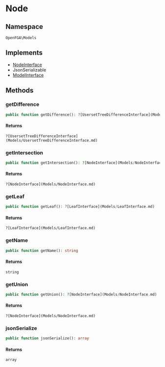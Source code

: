 # Node


## Namespace
`OpenFGA\Models`

## Implements
* [NodeInterface](Models/NodeInterface.md)
* JsonSerializable
* [ModelInterface](Models/ModelInterface.md)

## Methods
### getDifference

```php
public function getDifference(): ?[UsersetTreeDifferenceInterface](Models/UsersetTreeDifferenceInterface.md)
```



#### Returns
`?[UsersetTreeDifferenceInterface](Models/UsersetTreeDifferenceInterface.md)` 

### getIntersection

```php
public function getIntersection(): ?[NodeInterface](Models/NodeInterface.md)
```



#### Returns
`?[NodeInterface](Models/NodeInterface.md)` 

### getLeaf

```php
public function getLeaf(): ?[LeafInterface](Models/LeafInterface.md)
```



#### Returns
`?[LeafInterface](Models/LeafInterface.md)` 

### getName

```php
public function getName(): string
```



#### Returns
`string` 

### getUnion

```php
public function getUnion(): ?[NodeInterface](Models/NodeInterface.md)
```



#### Returns
`?[NodeInterface](Models/NodeInterface.md)` 

### jsonSerialize

```php
public function jsonSerialize(): array
```



#### Returns
`array` 


